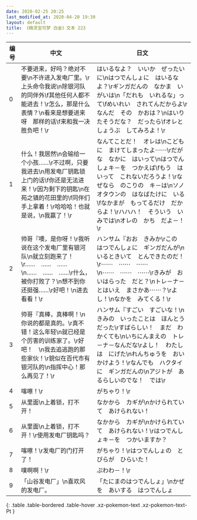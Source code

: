 ```yaml
---
date: 2020-02-25 20:25
last_modified_at: 2020-04-20 19:30
layout: default
title: 《精灵宝可梦 白金》文本 223
---
```

| 编号 | 中文 | 日文 |
| ---- | ---- | ---- |
| 0 | 不要进来，好吗？绝对不要\n不许进入发电厂里。\r上头命令我说\n除银河队的同伴外\f其他任何人都不能进去！\r怎么，那是什么表情？\n看来是想要进来呀　那样的话\f来和我一决胜负吧！\r | はいるなよ？　いいか　ぜったいに\nはつでんしょに　はいるなよ？\rギンガだんの　なかま　いがいは\n「だれも　いれるな」って\fめいれい　されてんだからよ\rなんだ　その　かおは？\nはいりたそうだな？　だったら\fオレと　しょうぶ　してみろよ！\r |
| 1 | 什么！我居然\n会输给一个小孩……\r不过啊，只要我进去\n用发电厂钥匙锁上门的话\f你还是无法进来！\r因为剩下的钥匙\n在苑之镇的花田里的\f同伴们手上拿着！\r哈哈哈！也就是说，\n我赢了！\r | なんてことだ！　オレは\nこどもに　まけてしまったよ⋯⋯\rだがな　なかに　はいって\nはつでんしょキ－を　つかえば\fもう　はいって　これないだろうよ！\rなぜなら　のこりの　キ－は\nソノオタウンの　はなばたけに　いる\fなかまが　もってるだけ　だからよ！\rハハハ！　そういう　いみでは\nオレの　かち　だよ－！\r |
| 2 | 帅哥『噢，是你呀！\r我听说在这个发电厂里有银河队\n就立刻跑来了！\r……　……　……\n……　……　……\r什么，被你打败了？\n想不到你还挺强……\r好吧！\n进去看看！\r | ハンサム『おお　きみか\rこの　はつでんしょに　ギンガだんが\nいるときいて　とんできたのだ！\r⋯⋯　⋯⋯　⋯⋯\n⋯⋯　⋯⋯　⋯⋯\rきみが　おいはらった　だと？\nトレ－ナ－とはいえ　まさかあ⋯⋯？\rよし！\nなかを　みてくる！\r |
| 3 | 帅哥『真棒，真棒啊！\n你说的都是真的。\r真不错！这么年轻\n就已经是个厉害的训练家了。\r好吧！　\n我去追逃跑的那些家伙！\r貌似在百代市有银河队的\n指挥中心！那么再见了！\r | ハンサム『すごい　すごいな！\nきみの　いったことは　ほんとうだった\rすばらしい！　まだ　わかくても\nいちにんまえの　トレ－ナ－なんだな\rよし！　わたしは　にげた\nれんちゅうを　おいかけよう！\rなんでも　ハクタイに　ギンガだんの\nアジトが　あるらしいのでな！　では\r |
| 4 | 喀嚓！\r | がちゃり！\r |
| 5 | 从里面\n上着锁，打不开！ | なかから　カギが\nかけられていて　あけられない！ |
| 6 | 从里面\n上着锁，打不开！\r使用发电厂钥匙吗？ | なかから　カギが\nかけられていて　あけられない！\rはつでんしょキ－を　つかいますか？ |
| 7 | 喀嚓！\r发电厂的门打开了！ | がちゃり！\rはつでんしょの　とびらが　ひらいた！ |
| 8 | 噗啊啊！\r | ぷわわ－！\r |
| 9 | 「山谷发电厂」\n喜欢风的发电厂。 | 「たにまのはつでんしょ」\nかぜを　あいする　はつでんしょ |
{: .table .table-bordered .table-hover .xz-pokemon-text .xz-pokemon-text-Pt }